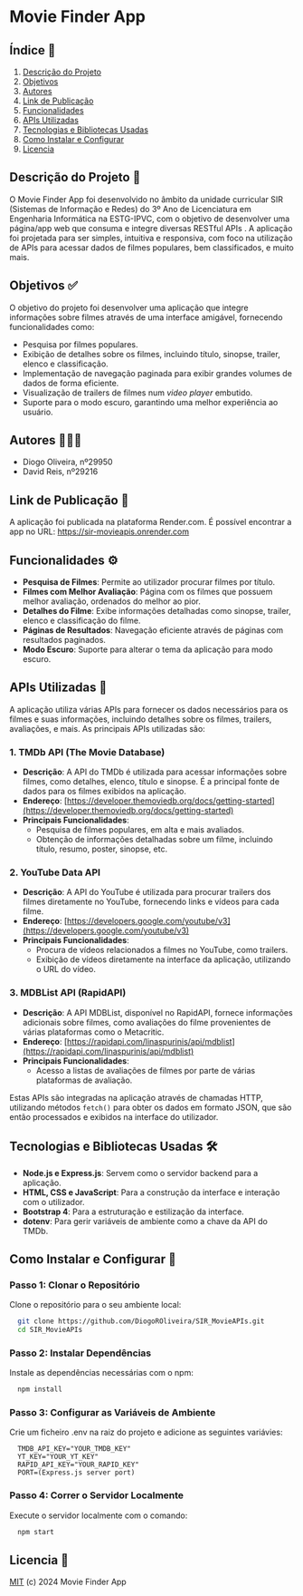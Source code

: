 # Movie Finder App


## Índice 📄
1. [Descrição do Projeto](#descrição-do-projeto-)
2. [Objetivos](#objetivos-)
3. [Autores](#autores-)
4. [Link de Publicação](#link-de-publicação-)
5. [Funcionalidades](#funcionalidades-)
6. [APIs Utilizadas](#apis-utilizadas-)
7. [Tecnologias e Bibliotecas Usadas](#tecnologias-e-bibliotecas-usadas-)
8. [Como Instalar e Configurar](#como-instalar-e-configurar-)
9. [Licencia](#licencia-)



## Descrição do Projeto 📙

O Movie Finder App foi desenvolvido no âmbito da unidade curricular SIR (Sistemas de Informação e Redes) do 3º Ano de Licenciatura em Engenharia Informática na ESTG-IPVC, com o objetivo de desenvolver uma página/app web que consuma e integre diversas RESTful APIs . A aplicação foi projetada para ser simples, intuitiva e responsiva, com foco na utilização de APIs para acessar dados de filmes populares, bem classificados, e muito mais.

## Objetivos ✅

O objetivo do projeto foi desenvolver uma aplicação que integre informações sobre filmes através de uma interface amigável, fornecendo funcionalidades como:
- Pesquisa por filmes populares.
- Exibição de detalhes sobre os filmes, incluindo título, sinopse, trailer, elenco e classificação.
- Implementação de navegação paginada para exibir grandes volumes de dados de forma eficiente.
- Visualização de trailers de filmes num *video player* embutido.
- Suporte para o modo escuro, garantindo uma melhor experiência ao usuário.

## Autores 🧑🏻‍💻

- Diogo Oliveira, nº29950
- David Reis, nº29216

## Link de Publicação 🔗

A aplicação foi publicada na plataforma Render.com. É possível encontrar a app no URL: https://sir-movieapis.onrender.com

## Funcionalidades ⚙

- **Pesquisa de Filmes**: Permite ao utilizador procurar filmes por título.
- **Filmes com Melhor Avaliação**: Página com os filmes que possuem melhor avaliação, ordenados do melhor ao pior.
- **Detalhes do Filme**: Exibe informações detalhadas como sinopse, trailer, elenco e classificação do filme.
- **Páginas de Resultados**: Navegação eficiente através de páginas com resultados paginados.
- **Modo Escuro**: Suporte para alterar o tema da aplicação para modo escuro.

## APIs Utilizadas 🧩

A aplicação utiliza várias APIs para fornecer os dados necessários para os filmes e suas informações, incluindo detalhes sobre os filmes, trailers, avaliações, e mais. As principais APIs utilizadas são:

### 1. TMDb API (The Movie Database)
- **Descrição**: A API do TMDb é utilizada para acessar informações sobre filmes, como detalhes, elenco, título e sinopse. É a principal fonte de dados para os filmes exibidos na aplicação.
- **Endereço**: [https://developer.themoviedb.org/docs/getting-started](https://developer.themoviedb.org/docs/getting-started)
- **Principais Funcionalidades**:
  - Pesquisa de filmes populares, em alta e mais avaliados.
  - Obtenção de informações detalhadas sobre um filme, incluindo título, resumo, poster, sinopse, etc.
  
### 2. YouTube Data API
- **Descrição**: A API do YouTube é utilizada para procurar trailers dos filmes diretamente no YouTube, fornecendo links e vídeos para cada filme.
- **Endereço**: [https://developers.google.com/youtube/v3](https://developers.google.com/youtube/v3)
- **Principais Funcionalidades**:
  - Procura de vídeos relacionados a filmes no YouTube, como trailers.
  - Exibição de vídeos diretamente na interface da aplicação, utilizando o URL do vídeo.
  
### 3. MDBList API (RapidAPI)
- **Descrição**: A API MDBList, disponível no RapidAPI, fornece informações adicionais sobre filmes, como avaliações do filme provenientes de várias plataformas como o Metacritic.
- **Endereço**: [https://rapidapi.com/linaspurinis/api/mdblist](https://rapidapi.com/linaspurinis/api/mdblist)
- **Principais Funcionalidades**:
  - Acesso a listas de avaliações de filmes por parte de várias plataformas de avaliação.
  
Estas APIs são integradas na aplicação através de chamadas HTTP, utilizando métodos `fetch()` para obter os dados em formato JSON, que são então processados e exibidos na interface do utilizador.

## Tecnologias e Bibliotecas Usadas 🛠

- **Node.js e Express.js**: Servem como o servidor backend para a aplicação.
- **HTML, CSS e JavaScript**: Para a construção da interface e interação com o utilizador.
- **Bootstrap 4**: Para a estruturação e estilização da interface.
- **dotenv**: Para gerir variáveis de ambiente como a chave da API do TMDb.

## Como Instalar e Configurar 💾

### Passo 1: Clonar o Repositório

Clone o repositório para o seu ambiente local:

```bash
  git clone https://github.com/DiogoROliveira/SIR_MovieAPIs.git
  cd SIR_MovieAPIs
```

### Passo 2: Instalar Dependências

Instale as dependências necessárias com o npm:

```bash
  npm install
```

### Passo 3: Configurar as Variáveis de Ambiente

Crie um ficheiro .env na raiz do projeto e adicione as seguintes variávies:

```env
  TMDB_API_KEY="YOUR_TMDB_KEY"
  YT_KEY="YOUR_YT_KEY"
  RAPID_API_KEY="YOUR_RAPID_KEY"
  PORT=(Express.js server port)
```

### Passo 4: Correr o Servidor Localmente

Execute o servidor localmente com o comando:

```bash
  npm start
```

## Licencia 📝

[MIT](LICENSE) (c) 2024 Movie Finder App

